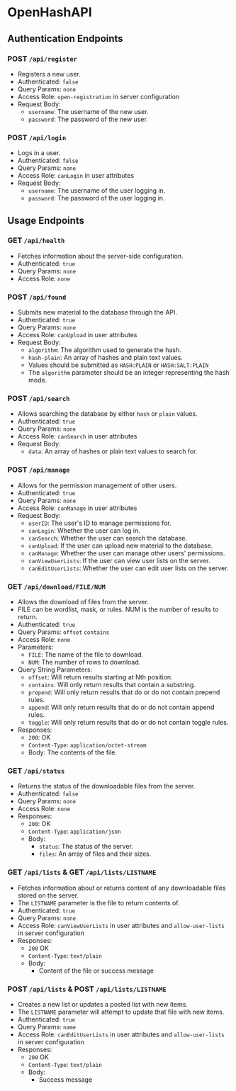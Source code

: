 # OpenHashAPI

## Authentication Endpoints

### POST `/api/register`
- Registers a new user.
- Authenticated: `false`
- Query Params: `none`
- Access Role: `open-registration` in server configuration 
- Request Body:
    * `username`: The username of the new user.
    * `password`: The password of the new user.
### POST `/api/login`
- Logs in a user.
- Authenticated: `false`
- Query Params: `none`
- Access Role: `canLogin` in user attributes 
- Request Body:
    * `username`: The username of the user logging in.
    * `password`: The password of the user logging in.

## Usage Endpoints

### GET `/api/health`
- Fetches information about the server-side configuration.
- Authenticated: `true`
- Query Params: `none`
- Access Role: `none` 
### POST `/api/found`
- Submits new material to the database through the API.
- Authenticated: `true`
- Query Params: `none`
- Access Role: `canUpload` in user attributes 
- Request Body:
    * `algorithm`: The algorithm used to generate the hash.
    * `hash-plain`: An array of hashes and plain text values.
    * Values should be submitted as `HASH:PLAIN` or `HASH:SALT:PLAIN`
    * The `algorithm` parameter should be an integer representing the hash mode.
### POST `/api/search`
- Allows searching the database by either `hash` or `plain` values.
- Authenticated: `true`
- Query Params: `none`
- Access Role: `canSearch` in user attributes 
- Request Body:
    * `data`: An array of hashes or plain text values to search for.
### POST `/api/manage`
- Allows for the permission management of other users.
- Authenticated: `true`
- Query Params: `none`
- Access Role: `canManage` in user attributes 
- Request Body:
    * `userID`: The user's ID to manage permissions for.
    * `canLogin`: Whether the user can log in.
    * `canSearch`: Whether the user can search the database.
    * `canUpload`: If the user can upload new material to the database.
    * `canManage`: Whether the user can manage other users' permissions.
    * `canViewUserLists`: If the user can view user lists on the server.
    * `canEditUserLists`: Whether the user can edit user lists on the server.
### GET `/api/download/FILE/NUM`
- Allows the download of files from the server.
- FILE can be wordlist, mask, or rules. NUM is the number of results to return.
- Authenticated: `true`
- Query Params: `offset` `contains`
- Access Role: `none` 
- Parameters:
    * `FILE`: The name of the file to download.
    * `NUM`: The number of rows to download.
- Query String Parameters:
    * `offset`: Will return results starting at Nth position.
    * `contains`: Will only return results that contain a substring.
    * `prepend`: Will only return results that do or do not contain prepend rules.
    * `append`: Will only return results that do or do not contain append rules.
    * `toggle`: Will only return results that do or do not contain toggle rules.
- Responses:
    * `200`: OK
    * `Content-Type`: `application/octet-stream`
    * Body: The contents of the file.
### GET `/api/status`
- Returns the status of the downloadable files from the server.
- Authenticated: `false`
- Query Params: `none`
- Access Role: `none` 
- Responses:
    * `200`: OK
    * `Content-Type`: `application/json`
    * Body:
        * `status`: The status of the server.
        * `files`: An array of files and their sizes.

### GET `/api/lists` & GET `/api/lists/LISTNAME`
- Fetches information about or returns content of any downloadable files stored on the server.
- The `LISTNAME` parameter is the file to return contents of.
- Authenticated: `true`
- Query Params: `none`
- Access Role: `canViewUserLists` in user attributes and `allow-user-lists` in server configuration
- Responses:
    * `200` OK
    * `Content-Type`: `text/plain`
    * Body:
        * Content of the file or success message

### POST `/api/lists` & POST `/api/lists/LISTNAME`
- Creates a new list or updates a posted list with new items. 
- The `LISTNAME` parameter will attempt to update that file with new items.
- Authenticated: `true`
- Query Params: `name`
- Access Role: `canEditUserLists` in user attributes and `allow-user-lists` in server configuration
- Responses:
    * `200` OK
    * `Content-Type`: `text/plain`
    * Body:
         * Success message
